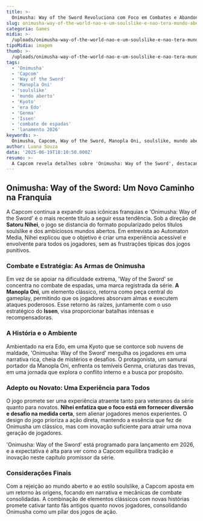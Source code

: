 ```yaml
---
title: >-
  Onimusha: Way of the Sword Revoluciona com Foco em Combates e Abandona Mundo Aberto
slug: onimusha-way-of-the-world-nao-e-um-soulslike-e-nao-tera-mundo-aberto
categoria: Games
midia: >-
  /uploads/onimusha-way-of-the-world-nao-e-um-soulslike-e-nao-tera-mundo-aberto-thumb.jpeg
tipoMidia: imagem
thumb: >-
  /uploads/onimusha-way-of-the-world-nao-e-um-soulslike-e-nao-tera-mundo-aberto-thumb.jpeg
tags:
  - 'Onimusha'
  - 'Capcom'
  - 'Way of the Sword'
  - 'Manopla Oni'
  - 'soulslike'
  - 'mundo aberto'
  - 'Kyoto'
  - 'era Edo'
  - 'Genma'
  - 'Issen'
  - 'combate de espadas'
  - 'lanamento 2026'
keywords: >-
  Onimusha, Capcom, Way of the Sword, Manopla Oni, soulslike, mundo aberto, Kyoto, era Edo, Genma, Issen, combate de espadas, lançamento 2026
author: Luana Souza
data: '2025-06-19T18:10:50.000Z'
resumo: >-
  A Capcom revela detalhes sobre 'Onimusha: Way of the Sword', destacando a Manopla Oni e descartando a abordagem soulslike e de mundo aberto. O jogo promete uma experiência única focada em combates de espada e narrativa envolvente.
---
```


## Onimusha: Way of the Sword: Um Novo Caminho na Franquia

A Capcom continua a expandir suas icônicas franquias e 'Onimusha: Way of the Sword' é o mais recente título a seguir essa tendência. Sob a direção de **Satoru Nihei**, o jogo se distancia do formato popularizado pelos títulos soulslike e dos ambiciosos mundos abertos. Em entrevista ao Automaton Media, Nihei explicou que o objetivo é criar uma experiência acessível e envolvente para todos os jogadores, sem as frustrações típicas dos jogos punitivos.

### Combate e Estratégia: As Armas de Onimusha

Em vez de se apoiar na dificuldade extrema, 'Way of the Sword' se concentra no combate de espadas, uma marca registrada da série. **A Manopla Oni**, um elemento clássico, retorna como peça central do gameplay, permitindo que os jogadores absorvam almas e executem ataques poderosos. Esse retorno às raízes, juntamente com o uso estratégico do **Issen**, visa proporcionar batalhas intensas e recompensadoras.

### A História e o Ambiente

Ambientado na era Edo, em uma Kyoto que se contorce sob nuvens de maldade, 'Onimusha: Way of the Sword' mergulha os jogadores em uma narrativa rica, cheia de mistérios e desafios. O protagonista, um samurai portador da Manopla Oni, enfrenta os temíveis Genma, criaturas das trevas, em uma jornada que explora o conflito interno e a busca por propósito.

### Adepto ou Novato: Uma Experiência para Todos

O jogo promete ser uma experiência atraente tanto para veteranos da série quanto para novatos. **Nihei enfatiza que o foco está em fornecer diversão e desafio na medida certa**, sem alienar jogadores menos experientes. O design do jogo prioriza a ação direta, mantendo a essência que fez de Onimusha um clássico, mas com inovação suficiente para atrair uma nova geração de jogadores.

'Onimusha: Way of the Sword' está programado para lançamento em 2026, e a expectativa é alta para ver como a Capcom equilibra tradição e inovação neste capítulo promissor da série.

### Considerações Finais

Com a rejeição ao mundo aberto e ao estilo soulslike, a Capcom aposta em um retorno às origens, focando em narrativa e mecânicas de combate consolidadas. A combinação de elementos clássicos com novas histórias promete cativar tanto fãs antigos quanto novos jogadores, consolidando Onimusha como um pilar dos jogos de ação.
